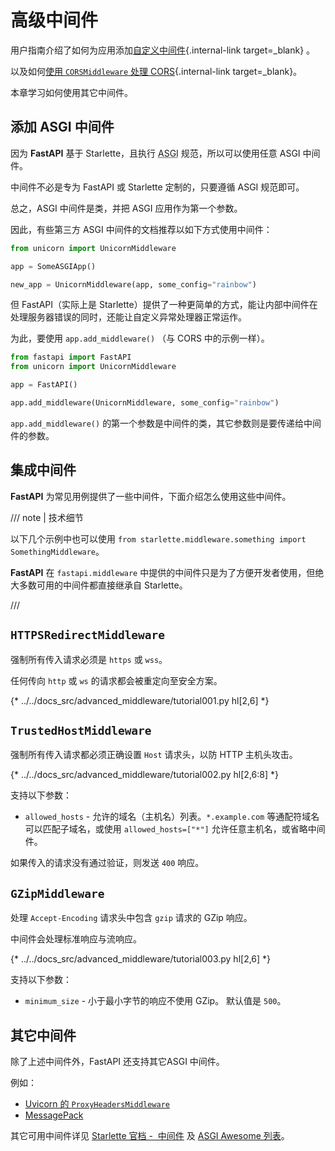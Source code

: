 # 高级中间件

用户指南介绍了如何为应用添加[自定义中间件](../tutorial/middleware.md){.internal-link target=_blank} 。

以及如何[使用 `CORSMiddleware` 处理 CORS](../tutorial/cors.md){.internal-link target=_blank}。

本章学习如何使用其它中间件。

## 添加 ASGI 中间件

因为 **FastAPI** 基于 Starlette，且执行 <abbr title="Asynchronous Server Gateway Interface，异步服务器网关界面">ASGI</abbr> 规范，所以可以使用任意 ASGI 中间件。

中间件不必是专为 FastAPI 或 Starlette 定制的，只要遵循 ASGI 规范即可。

总之，ASGI 中间件是类，并把 ASGI 应用作为第一个参数。

因此，有些第三方 ASGI 中间件的文档推荐以如下方式使用中间件：

```Python
from unicorn import UnicornMiddleware

app = SomeASGIApp()

new_app = UnicornMiddleware(app, some_config="rainbow")
```

但 FastAPI（实际上是 Starlette）提供了一种更简单的方式，能让内部中间件在处理服务器错误的同时，还能让自定义异常处理器正常运作。

为此，要使用 `app.add_middleware()` （与 CORS 中的示例一样）。

```Python
from fastapi import FastAPI
from unicorn import UnicornMiddleware

app = FastAPI()

app.add_middleware(UnicornMiddleware, some_config="rainbow")
```

`app.add_middleware()` 的第一个参数是中间件的类，其它参数则是要传递给中间件的参数。

## 集成中间件

**FastAPI** 为常见用例提供了一些中间件，下面介绍怎么使用这些中间件。

/// note | 技术细节

以下几个示例中也可以使用 `from starlette.middleware.something import SomethingMiddleware`。

**FastAPI** 在 `fastapi.middleware` 中提供的中间件只是为了方便开发者使用，但绝大多数可用的中间件都直接继承自 Starlette。

///

## `HTTPSRedirectMiddleware`

强制所有传入请求必须是 `https` 或 `wss`。

任何传向 `http` 或 `ws` 的请求都会被重定向至安全方案。

{* ../../docs_src/advanced_middleware/tutorial001.py hl[2,6] *}

## `TrustedHostMiddleware`

强制所有传入请求都必须正确设置 `Host` 请求头，以防 HTTP 主机头攻击。

{* ../../docs_src/advanced_middleware/tutorial002.py hl[2,6:8] *}

支持以下参数：

* `allowed_hosts` - 允许的域名（主机名）列表。`*.example.com` 等通配符域名可以匹配子域名，或使用 `allowed_hosts=["*"]` 允许任意主机名，或省略中间件。

如果传入的请求没有通过验证，则发送 `400` 响应。

## `GZipMiddleware`

处理 `Accept-Encoding` 请求头中包含 `gzip` 请求的 GZip 响应。

中间件会处理标准响应与流响应。

{* ../../docs_src/advanced_middleware/tutorial003.py hl[2,6] *}

支持以下参数：

* `minimum_size` - 小于最小字节的响应不使用 GZip。 默认值是 `500`。

## 其它中间件

除了上述中间件外，FastAPI 还支持其它ASGI 中间件。

例如：

* <a href="https://github.com/encode/uvicorn/blob/master/uvicorn/middleware/proxy_headers.py" class="external-link" target="_blank">Uvicorn 的 `ProxyHeadersMiddleware`</a>
* <a href="https://github.com/florimondmanca/msgpack-asgi" class="external-link" target="_blank">MessagePack</a>

其它可用中间件详见 <a href="https://www.starlette.io/middleware/" class="external-link" target="_blank">Starlette 官档 -  中间件</a> 及 <a href="https://github.com/florimondmanca/awesome-asgi" class="external-link" target="_blank">ASGI Awesome 列表</a>。
